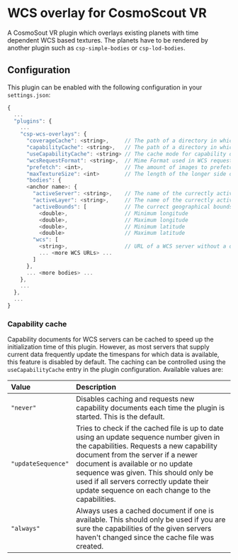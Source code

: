 # WCS overlay for CosmoScout VR

A CosmoSout VR plugin which overlays existing planets with time dependent WCS based textures.
The planets have to be rendered by another plugin such as `csp-simple-bodies` or `csp-lod-bodies`.

## Configuration

This plugin can be enabled with the following configuration in your `settings.json`:

```javascript
{
  ...
  "plugins": {
    ...
    "csp-wcs-overlays": {
      "coverageCache": <string>,     // The path of a directory in which coverage textures should be cached.
      "capabilityCache": <string>,   // The path of a directory in which WCS capability documents should be cached.
      "useCapabilityCache": <string> // The cache mode for capability documents. For more details see section 'Capability cache'.
      "wcsRequestFormat": <string>,  // Mime Format used in WCS requests, e.g. image/tiff, application/x-netcdf, etc. 
      "prefetch": <int>,             // The amount of images to prefetch in both directions of time.
      "maxTextureSize": <int>        // The length of the longer side of requested images in pixels.
      "bodies": {
      <anchor name>: {
        "activeServer": <string>,    // The name of the currectly active WCS server.
        "activeLayer": <string>,     // The name of the currectly active WCS coverage.
        "activeBounds": [            // The currect geographical bounds.
          <double>,                  // Minimum longitude
          <double>,                  // Maximum longitude
          <double>,                  // Minimum latitude
          <double>                   // Maximum latitude
        "wcs": [
          <string>,                  // URL of a WCS server without a query string.
          ... <more WCS URLs> ...
        ]
      },
      ... <more bodies> ...
    },
    ...
  },
  ...
}
```

### Capability cache

Capability documents for WCS servers can be cached to speed up the initialization time of this plugin.
However, as most servers that supply current data frequently update the timespans for which data is available, this feature is disabled by default.
The caching can be controlled using the `useCapabilityCache` entry in the plugin configuration.
Available values are:

| Value | Description |
| :- | :- |
| `"never"` | Disables caching and requests new capability documents each time the plugin is started. This is the default. |
| `"updateSequence"` | Tries to check if the cached file is up to date using an update sequence number given in the capabilities. Requests a new capability document from the server if a newer document is available or no update sequence was given. This should only be used if all servers correctly update their update sequence on each change to the capabilities. |
| `"always"` | Always uses a cached document if one is available. This should only be used if you are sure the capabilities of the given servers haven't changed since the cache file was created. |
